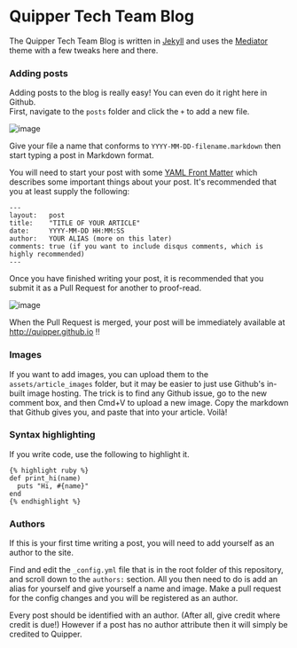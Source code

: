 Quipper Tech Team Blog
======================

The Quipper Tech Team Blog is written in [Jekyll](http://jekyllrb.com/) and uses the [Mediator](http://jekyllthemes.org/themes/mediator/) theme with a few tweaks here and there.

### Adding posts

Adding posts to the blog is really easy! You can even do it right here in Github.  
First, navigate to the `posts` folder and click the `+` to add a new file.

![image](https://cloud.githubusercontent.com/assets/1628558/7653142/898d0902-fb0b-11e4-81a5-d6992f874ed3.png)

Give your file a name that conforms to `YYYY-MM-DD-filename.markdown` then start typing a post in Markdown format.

You will need to start your post with some [YAML Front Matter](http://jekyllrb.com/docs/frontmatter/) which describes some important things about your post. It's recommended that you at least supply the following:

```
---
layout:   post
title:    "TITLE OF YOUR ARTICLE"
date:     YYYY-MM-DD HH:MM:SS
author:   YOUR ALIAS (more on this later)
comments: true (if you want to include disqus comments, which is highly recommended)
---
```

Once you have finished writing your post, it is recommended that you submit it as a Pull Request for another to proof-read.

![image](https://cloud.githubusercontent.com/assets/1628558/7653286/7463b458-fb0c-11e4-8d9a-a109d9061719.png)

When the Pull Request is merged, your post will be immediately available at http://quipper.github.io !!

### Images

If you want to add images, you can upload them to the `assets/article_images` folder, but it may be easier to just use Github's in-built image hosting. The trick is to find any Github issue, go to the new comment box, and then Cmd+V to upload a new image. Copy the markdown that Github gives you, and paste that into your article. Voilà!

### Syntax highlighting

If you write code, use the following to highlight it.

```
{% highlight ruby %}
def print_hi(name)
  puts "Hi, #{name}"
end
{% endhighlight %}
```

### Authors

If this is your first time writing a post, you will need to add yourself as an author to the site.

Find and edit the `_config.yml` file that is in the root folder of this repository, and scroll down to the `authors:` section. All you then need to do is add an alias for yourself and give yourself a name and image. Make a pull request for the config changes and you will be registered as an author.

Every post should be identified with an author. (After all, give credit where credit is due!) However if a post has no author attribute then it will simply be credited to Quipper.
